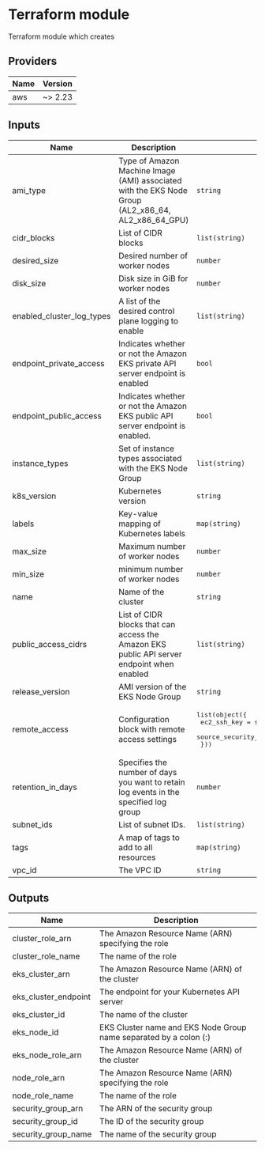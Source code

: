 # Terraform module
Terraform module which creates

<!-- BEGINNING OF PRE-COMMIT-TERRAFORM DOCS HOOK -->
## Providers

| Name | Version |
|------|---------|
| aws | ~> 2.23 |

## Inputs

| Name | Description | Type | Default | Required |
|------|-------------|------|---------|:-----:|
| ami\_type | Type of Amazon Machine Image (AMI) associated with the EKS Node Group (AL2\_x86\_64, AL2\_x86\_64\_GPU) | `string` | `"AL2_x86_64"` | no |
| cidr\_blocks | List of CIDR blocks | `list(string)` | `[]` | no |
| desired\_size | Desired number of worker nodes | `number` | `1` | no |
| disk\_size | Disk size in GiB for worker nodes | `number` | `20` | no |
| enabled\_cluster\_log\_types | A list of the desired control plane logging to enable | `list(string)` | <pre>[<br>  "api"<br>]</pre> | no |
| endpoint\_private\_access | Indicates whether or not the Amazon EKS private API server endpoint is enabled | `bool` | `false` | no |
| endpoint\_public\_access | Indicates whether or not the Amazon EKS public API server endpoint is enabled. | `bool` | `true` | no |
| instance\_types | Set of instance types associated with the EKS Node Group | `list(string)` | <pre>[<br>  "t3.medium"<br>]</pre> | no |
| k8s\_version | Kubernetes version | `string` | `""` | no |
| labels | Key-value mapping of Kubernetes labels | `map(string)` | `{}` | no |
| max\_size | Maximum number of worker nodes | `number` | `1` | no |
| min\_size | minimum number of worker nodes | `number` | `1` | no |
| name | Name of the cluster | `string` | `"my-cluster"` | no |
| public\_access\_cidrs | List of CIDR blocks that can access the Amazon EKS public API server endpoint when enabled | `list(string)` | `[]` | no |
| release\_version | AMI version of the EKS Node Group | `string` | `""` | no |
| remote\_access | Configuration block with remote access settings | <pre>list(object({<br>    ec2_ssh_key               = string<br>    source_security_group_ids = list(string)<br>  }))</pre> | `[]` | no |
| retention\_in\_days | Specifies the number of days you want to retain log events in the specified log group | `number` | `30` | no |
| subnet\_ids | List of subnet IDs. | `list(string)` | `[]` | no |
| tags | A map of tags to add to all resources | `map(string)` | `{}` | no |
| vpc\_id | The VPC ID | `string` | `""` | no |

## Outputs

| Name | Description |
|------|-------------|
| cluster\_role\_arn | The Amazon Resource Name (ARN) specifying the role |
| cluster\_role\_name | The name of the role |
| eks\_cluster\_arn | The Amazon Resource Name (ARN) of the cluster |
| eks\_cluster\_endpoint | The endpoint for your Kubernetes API server |
| eks\_cluster\_id | The name of the cluster |
| eks\_node\_id | EKS Cluster name and EKS Node Group name separated by a colon (:) |
| eks\_node\_role\_arn | The Amazon Resource Name (ARN) of the cluster |
| node\_role\_arn | The Amazon Resource Name (ARN) specifying the role |
| node\_role\_name | The name of the role |
| security\_group\_arn | The ARN of the security group |
| security\_group\_id | The ID of the security group |
| security\_group\_name | The name of the security group |

<!-- END OF PRE-COMMIT-TERRAFORM DOCS HOOK -->
